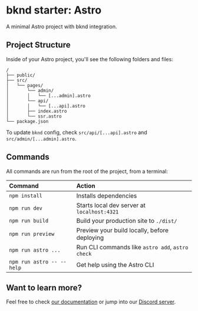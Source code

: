 # bknd starter: Astro
A minimal Astro project with bknd integration.

## Project Structure

Inside of your Astro project, you'll see the following folders and files:

```text
/
├── public/
├── src/
│   └── pages/
│       └── admin/
│       │   └── [...admin].astro
│       └── api/
│       │   └── [...api].astro
│       ├── index.astro
│       └── ssr.astro
└── package.json
```

To update `bknd` config, check `src/api/[...api].astro` and `src/admin/[...admin].astro`.

## Commands

All commands are run from the root of the project, from a terminal:

| Command                   | Action                                           |
| :------------------------ | :----------------------------------------------- |
| `npm install`             | Installs dependencies                            |
| `npm run dev`             | Starts local dev server at `localhost:4321`      |
| `npm run build`           | Build your production site to `./dist/`          |
| `npm run preview`         | Preview your build locally, before deploying     |
| `npm run astro ...`       | Run CLI commands like `astro add`, `astro check` |
| `npm run astro -- --help` | Get help using the Astro CLI                     |

## Want to learn more?

Feel free to check [our documentation](https://docs.bknd.io/integration/astro) or jump into our [Discord server](https://discord.gg/952SFk8Tb8).
